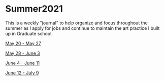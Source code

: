 # Summer2021

This is a weekly "journal" to help organize and focus throughout the summer as I apply for jobs and continue to maintain the art practice I built up in Graduate school. 

[May 20 - May 27](week1.md)

[May 28 - June 3](week2.md)

[June 4 - June 11](week3.md)

[June 12 - July 9](june12-july9.md)
